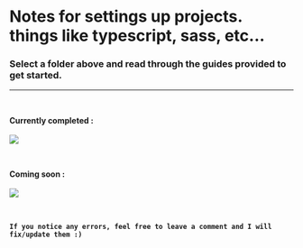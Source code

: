 # **Notes for settings up projects. things like typescript, sass, etc...**

### Select a folder above and read through the guides provided to get started.

---

<br>

**Currently completed :**
<br>
<br>
<img src="https://img.shields.io/badge/sass%20-%231572B6.svg?&style=for-the-badge&logo=sass3&color=C76494"/>

<br>

**Coming soon :**
<br>
<br>
<img src="https://img.shields.io/badge/typescript%20-%230769AD.svg?&style=for-the-badge&logo=typescript&logoColor=3178C6&color=000"/>

<br>

**`If you notice any errors, feel free to leave a comment and I will fix/update them :)`**

